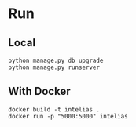 

# Run

## Local

```
python manage.py db upgrade
python manage.py runserver
```

## With Docker
```
docker build -t intelias . 
docker run -p "5000:5000" intelias
```
